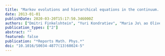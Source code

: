 ```yaml
---
title: "Markov evolutions and hierarchical equations in the continuum. II: Multicomponent systems"
date: 2013-01-01
publishDate: 2020-03-20T15:17:50.346000Z
authors: ["Dmitri Finkelshtein", "Yuri Kondratiev", "Maria Jo\ ao Oliveira"]
publication_types: ["2"]
abstract: ""
featured: false
publication: "*Reports Math. Phys.*"
doi: "10.1016/S0034-4877(13)60024-5"
---
```


